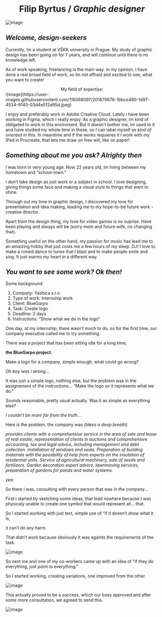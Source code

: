 <h1> <center> <b> Filip Byrtus </b> / <i> Graphic designer </i> </center> </h1>



![image](https://user-images.githubusercontent.com/116068097/201880432-882e87d8-f4d2-4b0a-9cdf-f38e18553ff5.jpeg)




<h2> <i> Welcome, design-seekers </i> </h2>

Currently, Im a student at VŠKK university in Prague. My study of graphic 
design has been going on for 7 years, and will continue until there is no 
knowledge left.

As of work speaking, freelancing is the main way. In my opinion, I have done a 
real broad field of work, so Im not affraid and excited to see, what you want to 
create!

<center> My field of expertise: </center>
![image](https://user-images.githubusercontent.com/116068097/201879676-1bbce480-1d97-4534-9140-03d4e512a95d.jpeg)

I enjoy and preferably work in Adobe Creative Cloud. Lately i have been working in Figma, which I really enjoy.
As a graphic designer, im kind of obligated to work in this enviroment. But it doesn't bother me, Im used to it and have studied my whole time in these, so I can label myself as <i> kind of oriented </i> in this.
In meantime and if the works requieres it I work with my iPad in Procreate, that lets me draw on free will, like on paper!


<h2> <i>Something about me you ask? Alrighty then </i> </h2>

I was born in very young age. Now 22 years old, Im living between my 
hometown and “school-town.”


I don’t take design as just work or a subject in school. I love designing, giving 
things some face and making a visual style to things that want to shine.


Through out my time in graphic design, I discovered my love for presentation 
and idea making, leading me to my hope-to-be future work - creative director.


Apart from the design thing, my love for video games is no suprise. Have been 
playing and always will be (sorry mom and future wife, no changing that).


Something useful on the other hand, my passion for music has lead me to an 
amaizing hobby that just costs me a few hours of my sleep. DJ! I love to make 
a crowd dance to tunes that I blast and to make people smile and sing. It just 
warms my heart in a different way.

<h2> <i> You want to see some work? Ok then! </i> </h2>


Some background:

<ol>
  <li> Company: Yashica s.r.o. </li>
  <li> Type of work: Internship work </li>
  <li> Client: BlueGarpo </li>
  <li> Task: Create logo </li>
  <li> Deadline: 2 days </li>
  <li> Instructions: “Show what we do in the logo” </li>
</ol>


One day, at my internship, there wasn’t much to do, so for the first time, our 
company executive called me to try something.

There was a project that has been sitting idle for a long time; 

<b> the BlueGarpo project. </b>


Make a logo for a company, simple enough, what could go wrong?

<i> Oh boy was i wrong... </i>

It was just a simple logo, nothing else, but the problem was in the assignement 
of the instructions... “Make the logo so it represents what we do.”

Sounds reasonable, pretty usual actually. Was it as simple as everything else?

<i> I couldn’t be more far from the truth... </i>

Here is the problem, the company was <i> (takes a deep breath) </i>

<i> provides clients with a comprehensive service in the area of ​sale and lease of real 
estate, representation of clients in auctions and comprehensive accounting, tax and legal 
advice, including management and debt collection.
Installation of windows and seals.
Preparation of building materials with the possibility of 
help from experts on the insulation of residential units.
Service of agricultural machinery, sale of seeds and fertilizers. Garden decoration expert 
advice, lawnmoving services, preparation of gardens for ponds and water systems. </i>

<right> <i> yea </i> </right>

So there i was, consulting with every person that was in the company...


First i started by sketching some ideas, that lead nowhere because I was 
physicaly unable to create one symbol that would represent all... that.


So I started working with just text, simple use of “if it doesn’t show what it is, 

it can’t do any harm.

That didn’t work because obviously it was againts the requirements of the task.

![image](https://user-images.githubusercontent.com/116068097/201890953-f6767e3e-2a77-4661-bd32-c2ff9252d764.jpeg)

So next me and one of my co-workers came up with an idea of “if they do 
everything, just point to everything.”


So I started working, creating variations, one improved from the other.

![image](https://user-images.githubusercontent.com/116068097/201891128-fefe4e7f-8b2c-49ad-b7b0-0ff1b282ade3.jpeg)

This actually proved to be a success, which our boss approved and after some 
more consultation, we agreed to send this.

![image](https://user-images.githubusercontent.com/116068097/201891316-8548ee53-bb43-46d6-a614-0aff5db3c27e.jpeg)
